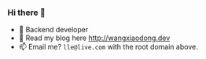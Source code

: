 ### Hi there 👋


- 🔭 Backend developer
- 💬 Read my blog here http://wangxiaodong.dev
- 📫 Email me? `lle@live.com` with the root domain above.

